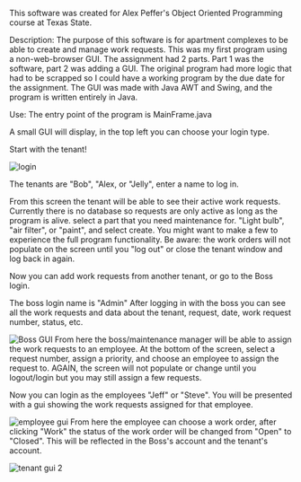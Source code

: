 This software was created for Alex Peffer's Object Oriented Programming course at Texas State.

Description:
The purpose of this software is for apartment complexes to be able to create and manage work requests. This was my first program using a non-web-browser GUI.
The assignment had 2 parts. Part 1 was the software, part 2 was adding a GUI. 
The original program had more logic that had to be scrapped so I could have a working program by the due date for the assignment.
The GUI was made with Java AWT and Swing, and the program is written entirely in Java.

Use:
    The entry point of the program is MainFrame.java

A small GUI will display, in the top left you can choose your login type.

Start with the tenant!

![login](https://github.com/user-attachments/assets/419c16cf-6af9-4502-86b3-e9a61a81dd49)

The tenants are "Bob", "Alex, or "Jelly", enter a name to log in.

From this screen the tenant will be able to see their active work requests. Currently there is no database so requests are only active as long as the program is alive.
select a part that you need maintenance for. "Light bulb", "air filter", or "paint", and select create. You might want to make a few to experience the full program functionality.
Be aware: the work orders will not populate on the screen until you "log out" or close the tenant window and log back in again.

Now you can add work requests from another tenant, or go to the Boss login.

The boss login name is "Admin"
After logging in with the boss you can see all the work requests and data about the tenant, request, date, work request number, status, etc.

![Boss GUI](https://github.com/user-attachments/assets/c47c574d-ac5c-4e58-a918-605863cb0a71)
From here the boss/maintenance manager will be able to assign the work requests to an employee.
At the bottom of the screen, select a request number, assign a priority, and choose an employee to assign the request to.
AGAIN, the screen will not populate or change until you logout/login but you may still assign a few requests.

Now you can login as the employees "Jeff" or "Steve".
You will be presented with a gui showing the work requests assigned for that employee.

![employee gui](https://github.com/user-attachments/assets/a5249ce3-cbe1-4716-a956-d1604359e909)
From here the employee can choose a work order, after clicking "Work" the status of the work order will be changed from "Open" to "Closed".
This will be reflected in the Boss's account and the tenant's account.

![tenant gui 2](https://github.com/user-attachments/assets/dbc655b0-521f-4308-ab76-b81a9a9fc26a)
